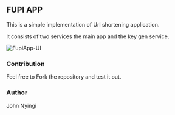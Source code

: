 ## FUPI APP
This is a simple implementation of Url shortening application.

It consists of two services the main app and the key gen service.

![FupiApp-UI](https://drive.google.com/file/d/1G4E7Q2FbSPtSEM4zFGda38Wfxh-ORaqp/view?usp=sharing)

### Contribution

Feel free to Fork the repository and test it out.

### Author

John Nyingi